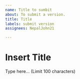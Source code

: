 ```yaml
---
name: Title to sumbit
about: To submit a version.
title: Title
labels: submit version
assignees: NepalJohn21

---
```


# Insert Title

Type here... (Limit 100 characters)
